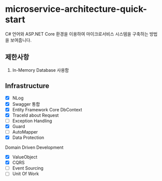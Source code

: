 # microservice-architecture-quick-start
C# 언어와 ASP.NET Core 환경을 이용하여 마이크로서비스 시스템을 구축하는 방법을 보여줍니다.


## 제한사항
1. In-Memory Database 사용함

## Infrastructure
- [x] NLog
- [x] Swagger 통합
- [x] Entity Framework Core DbContext
- [x] TraceId about Request
- [ ] Exception Handling
- [x] Guard
- [ ] AutoMapper
- [x] Data Protection

Domain Driven Development
- [x] ValueObject
- [x] CQRS
- [ ] Event Sourcing
- [ ] Unit Of Work
